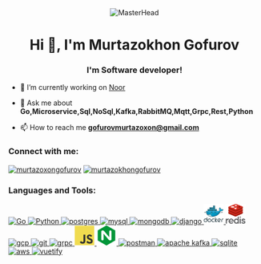 <div align="center">
  <img src="https://media.tenor.com/2uyENRmiUt0AAAAC/coding.gif" alt="MasterHead">
</div>
<h1 align="center">Hi 👋, I'm Murtazokhon Gofurov</h1>
<h3 align="center">I'm Software developer!</h3>

- 🔭 I’m currently working on [Noor](https://noor.uz)

- 💬 Ask me about **Go,Microservice,Sql,NoSql,Kafka,RabbitMQ,Mqtt,Grpc,Rest,Python**
  
- 📫 How to reach me **gofurovmurtazoxon@gmail.com**

<h3 align="left">Connect with me:</h3>
<p align="left">
<a href="https://t.me/murtazoxon_gofurov" target="blank"><img align="center" src="https://brandlogos.net/wp-content/uploads/2021/11/telegram-logo.png" alt="murtazoxongofurov" height="45" width="40" /></a>
<a href="linkedin.com/in/murtazokhon-gofurov" target="blank"><img align="center" src="https://raw.githubusercontent.com/rahuldkjain/github-profile-readme-generator/master/src/images/icons/Social/linked-in-alt.svg" alt="murtazokhongofurov" height="30" width="40" /></a>


<h3 align="left">Languages and Tools:</h3>
<p align="left"> <a href="https://go.dev/" target="_blank" rel="noreferrer"> <img src="https://go.dev/blog/go-brand/Go-Logo/SVG/Go-Logo_Aqua.svg" alt="Go" width="40" height="40"/> </a> <a href="https://www.python.org/" target="_blank" rel="noreferrer"> <img src="https://cdn.worldvectorlogo.com/logos/python-5.svg" alt="Python" width="40" height="40"/> </a> <a href="https://www.postgresql.org/" target="_blank" rel="noreferrer"> <img src="https://www.vectorlogo.zone/logos/postgresql/postgresql-icon.svg" alt="postgres" width="40" height="40"/> </a> <a href="https://www.mysql.com/" target="_blank" rel="noreferrer"> <img src="https://www.svgrepo.com/show/473731/mysql.svg" alt="mysql" width="40" height="40"/> </a> <a href="https://www.mongodb.com/" target="_blank" rel="noreferrer"> <img src="https://www.vectorlogo.zone/logos/mongodb/mongodb-ar21.svg" alt="mongodb" width="40" height="40"/> </a> <a href="https://www.djangoproject.com/" target="_blank" rel="noreferrer"> <img src="https://cdn.worldvectorlogo.com/logos/django.svg" alt="django" width="40" height="40"/> </a> <a href="https://www.docker.com/" target="_blank" rel="noreferrer"> <img src="https://raw.githubusercontent.com/devicons/devicon/master/icons/docker/docker-original-wordmark.svg" alt="docker" width="40" height="40"/> </a> <a href="https://redis.io/" target="_blank" rel="noreferrer"> <img src="https://raw.githubusercontent.com/devicons/devicon/master/icons/redis/redis-original-wordmark.svg" alt="redis" width="40" height="40"/> </a> <a href="https://cloud.google.com" target="_blank" rel="noreferrer"> <img src="https://www.vectorlogo.zone/logos/google_cloud/google_cloud-icon.svg" alt="gcp" width="40" height="40"/> </a> <a href="https://git-scm.com/" target="_blank" rel="noreferrer"> <img src="https://www.vectorlogo.zone/logos/git-scm/git-scm-icon.svg" alt="git" width="40" height="40"/> </a>  <a href="https://grpc.io/(https://grpc.io/)" target="_blank" rel="noreferrer"> <img src="https://www.vectorlogo.zone/logos/grpcio/grpcio-ar21.png" alt="grpc" width="40" height="40"/> </a> <a href="https://developer.mozilla.org/en-US/docs/Web/JavaScript" target="_blank" rel="noreferrer"> <img src="https://raw.githubusercontent.com/devicons/devicon/master/icons/javascript/javascript-original.svg" alt="javascript" width="40" height="40"/> </a>  <a href="https://www.nginx.com" target="_blank" rel="noreferrer"> <img src="https://raw.githubusercontent.com/devicons/devicon/master/icons/nginx/nginx-original.svg" alt="nginx" width="40" height="40"/> </a> <a href="https://postman.com" target="_blank" rel="noreferrer"> <img src="https://www.vectorlogo.zone/logos/getpostman/getpostman-icon.svg" alt="postman" width="40" height="40"/> </a> <a href="https://kafka.apache.org" target="_blank" rel="noreferrer"> <img src="https://www.vectorlogo.zone/logos/apache_kafka/apache_kafka-ar21.svg" alt="apache kafka" width="40" height="40"/> </a> <a href="https://www.sqlite.org/" target="_blank" rel="noreferrer"> <img src="https://www.vectorlogo.zone/logos/sqlite/sqlite-icon.svg" alt="sqlite" width="40" height="40"/> </a> <a href="https://aws.amazon.com/" target="_blank" rel="noreferrer"> <img src="https://www.svgrepo.com/show/303369/amazon-web-services-logo.svg" alt="aws" width="40" height="40"/> </a> <a href="https://medium.com/" target="_blank" rel="noreferrer"> <img src="https://www.svgrepo.com/show/521749/medium.svg" alt="vuetify" width="40" height="40"/> </a> </p>


